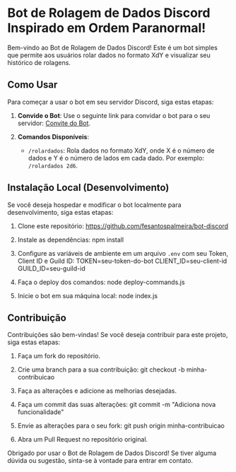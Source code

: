 # Bot de Rolagem de Dados Discord Inspirado em Ordem Paranormal!

Bem-vindo ao Bot de Rolagem de Dados Discord! Este é um bot simples que permite aos usuários rolar dados no formato XdY e visualizar seu histórico de rolagens.

## Como Usar

Para começar a usar o bot em seu servidor Discord, siga estas etapas:

1. **Convide o Bot**: Use o seguinte link para convidar o bot para o seu servidor: [Convite do Bot](https://discord.com/api/oauth2/authorize?client_id=1148944462727352320&permissions=8&scope=bot%20applications.commands).

2. **Comandos Disponíveis**:
   - `/rolardados`: Rola dados no formato XdY, onde X é o número de dados e Y é o número de lados em cada dado. Por exemplo: `/rolardados 2d6`.

## Instalação Local (Desenvolvimento)

Se você deseja hospedar e modificar o bot localmente para desenvolvimento, siga estas etapas:

1. Clone este repositório:
https://github.com/fesantospalmeira/bot-discord

2. Instale as dependências:
npm install

3. Configure as variáveis de ambiente em um arquivo `.env` com seu Token, Client ID e Guild ID:
TOKEN=seu-token-do-bot
CLIENT_ID=seu-client-id
GUILD_ID=seu-guild-id

4. Faça o deploy dos comandos:
node deploy-commands.js

5. Inicie o bot em sua máquina local:
node index.js

## Contribuição

Contribuições são bem-vindas! Se você deseja contribuir para este projeto, siga estas etapas:

1. Faça um fork do repositório.

2. Crie uma branch para a sua contribuição:
git checkout -b minha-contribuicao

3. Faça as alterações e adicione as melhorias desejadas.

4. Faça um commit das suas alterações:
git commit -m "Adiciona nova funcionalidade"

5. Envie as alterações para o seu fork:
git push origin minha-contribuicao

6. Abra um Pull Request no repositório original.

Obrigado por usar o Bot de Rolagem de Dados Discord! Se tiver alguma dúvida ou sugestão, sinta-se à vontade para entrar em contato.

